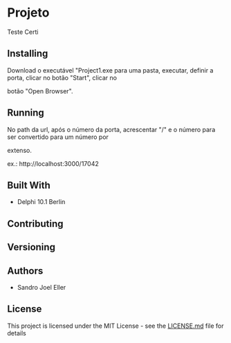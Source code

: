 # Projeto
Teste Certi

## Installing

Download o executável "Project1.exe para uma pasta, executar, definir a porta, clicar no botão "Start", clicar no 

botão "Open Browser".

## Running

No path da url, após o número da porta, acrescentar "/" e o número para ser convertido para um número por 

extenso.

ex.: http://localhost:3000/17042


## Built With

* Delphi 10.1 Berlin

## Contributing

## Versioning


## Authors

* Sandro Joel Eller

## License

This project is licensed under the MIT License - see the [LICENSE.md](LICENSE.md) file for details
